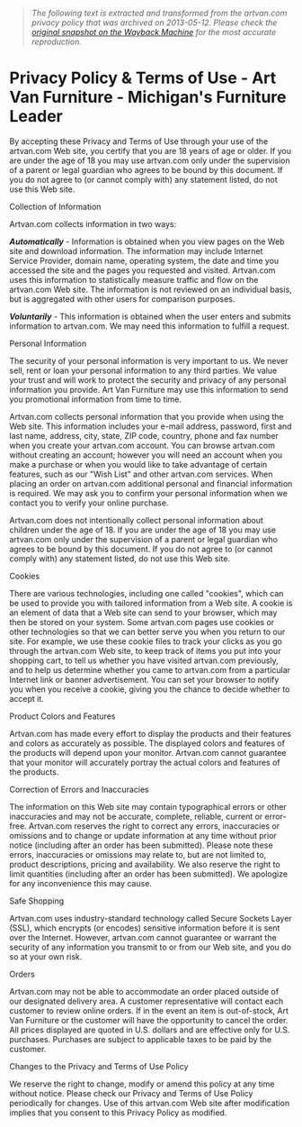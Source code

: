 > *The following text is extracted and transformed from the artvan.com privacy policy that was archived on 2013-05-12. Please check the [original snapshot on the Wayback Machine](https://web.archive.org/web/20130512123056id_/http%3A//www.artvan.com/Furniture/Store/Content_PrivacyPolicy_10001_10052_-1%3FICID%3DFT-Privacy) for the most accurate reproduction.*

# Privacy Policy & Terms of Use - Art Van Furniture - Michigan's Furniture Leader

By accepting these Privacy and Terms of Use through your use of the artvan.com Web site, you certify that you are 18 years of age or older. If you are under the age of 18 you may use artvan.com only under the supervision of a parent or legal guardian who agrees to be bound by this document. If you do not agree to (or cannot comply with) any statement listed, do not use this Web site.

Collection of Information

Artvan.com collects information in two ways:

**_Automatically_** \- Information is obtained when you view pages on the Web site and download information. The information may include Internet Service Provider, domain name, operating system, the date and time you accessed the site and the pages you requested and visited. Artvan.com uses this information to statistically measure traffic and flow on the artvan.com Web site. The information is not reviewed on an individual basis, but is aggregated with other users for comparison purposes.

**_Voluntarily_** \- This information is obtained when the user enters and submits information to artvan.com. We may need this information to fulfill a request.

Personal Information

The security of your personal information is very important to us. We never sell, rent or loan your personal information to any third parties. We value your trust and will work to protect the security and privacy of any personal information you provide. Art Van Furniture may use this information to send you promotional information from time to time.

Artvan.com collects personal information that you provide when using the Web site. This information includes your e-mail address, password, first and last name, address, city, state, ZIP code, country, phone and fax number when you create your artvan.com account. You can browse artvan.com without creating an account; however you will need an account when you make a purchase or when you would like to take advantage of certain features, such as our "Wish List" and other artvan.com services. When placing an order on artvan.com additional personal and financial information is required. We may ask you to confirm your personal information when we contact you to verify your online purchase.

Artvan.com does not intentionally collect personal information about children under the age of 18. If you are under the age of 18 you may use artvan.com only under the supervision of a parent or legal guardian who agrees to be bound by this document. If you do not agree to (or cannot comply with) any statement listed, do not use this Web site.

Cookies

There are various technologies, including one called "cookies", which can be used to provide you with tailored information from a Web site. A cookie is an element of data that a Web site can send to your browser, which may then be stored on your system. Some artvan.com pages use cookies or other technologies so that we can better serve you when you return to our site. For example, we use these cookie files to track your clicks as you go through the artvan.com Web site, to keep track of items you put into your shopping cart, to tell us whether you have visited artvan.com previously, and to help us determine whether you came to artvan.com from a particular Internet link or banner advertisement. You can set your browser to notify you when you receive a cookie, giving you the chance to decide whether to accept it.

Product Colors and Features

Artvan.com has made every effort to display the products and their features and colors as accurately as possible. The displayed colors and features of the products will depend upon your monitor. Artvan.com cannot guarantee that your monitor will accurately portray the actual colors and features of the products.

Correction of Errors and Inaccuracies

The information on this Web site may contain typographical errors or other inaccuracies and may not be accurate, complete, reliable, current or error-free. Artvan.com reserves the right to correct any errors, inaccuracies or omissions and to change or update information at any time without prior notice (including after an order has been submitted). Please note these errors, inaccuracies or omissions may relate to, but are not limited to, product descriptions, pricing and availability. We also reserve the right to limit quantities (including after an order has been submitted). We apologize for any inconvenience this may cause.

Safe Shopping

Artvan.com uses industry-standard technology called Secure Sockets Layer (SSL), which encrypts (or encodes) sensitive information before it is sent over the Internet. However, artvan.com cannot guarantee or warrant the security of any information you transmit to or from our Web site, and you do so at your own risk.

Orders

Artvan.com may not be able to accommodate an order placed outside of our designated delivery area. A customer representative will contact each customer to review online orders. If in the event an item is out-of-stock, Art Van Furniture or the customer will have the opportunity to cancel the order. All prices displayed are quoted in U.S. dollars and are effective only for U.S. purchases. Purchases are subject to applicable taxes to be paid by the customer.

Changes to the Privacy and Terms of Use Policy

We reserve the right to change, modify or amend this policy at any time without notice. Please check our Privacy and Terms of Use Policy periodically for changes. Use of this artvan.com Web site after modification implies that you consent to this Privacy Policy as modified.

